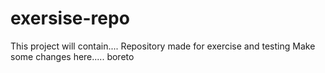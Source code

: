 # exersise-repo
This project will contain....
Repository made  for exercise and testing
Make some changes here.....
boreto 

